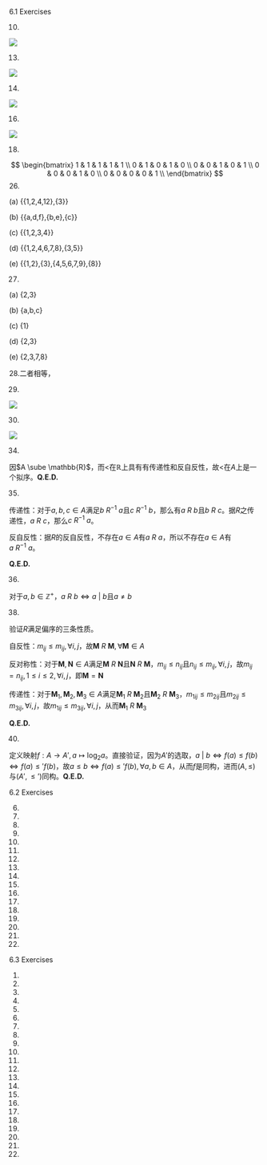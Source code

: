 6.1 Exercises

10.

![](.\media\chapter6\chapter6-10.drawio.svg)

13.

![](.\media\chapter6\chapter6-13.drawio.svg)

14.

![](.\media\chapter6\chapter6-14.drawio.svg)

16.

![](.\media\chapter6\chapter6-16.drawio.svg)

18.
$$
\begin{bmatrix}
	1 & 1 & 1 & 1 & 1 \\
	0 & 1 & 0 & 1 & 0 \\
	0 & 0 & 1 & 0 & 1 \\
	0 & 0 & 0 & 1 & 0 \\
	0 & 0 & 0 & 0 & 1 \\
\end{bmatrix}
$$
26.

(a) {{1,2,4,12},{3}}

(b) {{a,d,f},{b,e},{c}}

(c) {{1,2,3,4}}

(d) {{1,2,4,6,7,8},{3,5}}

(e) {{1,2},{3},{4,5,6,7,9},{8}}

27.

(a) {2,3}

(b) {a,b,c}

(c) {1}

(d) {2,3}

(e) {2,3,7,8}

28.二者相等，

29.

![](.\media\chapter6\chapter6-29.drawio.svg)

30.

![](.\media\chapter6\chapter6-30.drawio.svg)

34.

因$A \sube \mathbb{R}$，而<在$\mathbb{R}$上具有有传递性和反自反性，故<在$A$上是一个拟序。$\textbf{Q.E.D.}$

35.

传递性：对于$a,b,c \in A$满足$b\ R^{-1}\ a$且$c\ R^{-1}\ b$，那么有$a\ R\ b$且$b\ R\ c$。据$R$之传递性，$a\ R\ c$，那么$c\ R^{-1}\ a$。

反自反性：据$R$的反自反性，不存在$a \in A$有$a\ R\ a$，所以不存在$a \in A$有$a\ R^{-1}\ a$。

$\textbf{Q.E.D.}$

36.

对于$a,b\in\mathbb{Z}^+$，$a\ R\ b \iff a\ |\ b$且$a \neq b$

38.

验证$R$满足偏序的三条性质。

自反性：$m_{ij} \le m_{ij}, \forall i,j$，故$\textbf{M}\ R\ \textbf{M},\forall \textbf{M} \in A$

反对称性：对于$\textbf{M},\textbf{N} \in A$满足$\textbf{M}\ R\ \textbf{N}$且$\textbf{N}\ R\ \textbf{M}$，$m_{ij} \le n_{ij}$且$n_{ij} \le m_{ij}, \forall i,j$，故$m_{ij} = n_{ij}, 1 \le i \le 2,\forall i,j$，即$\textbf{M} = \textbf{N}$

传递性：对于$\textbf{M}_1,\textbf{M}_2,\textbf{M}_3 \in A$满足$\textbf{M}_1\ R\ \textbf{M}_2$且$\textbf{M}_2\ R\ \textbf{M}_3$，$m_{1ij} \le m_{2ij}$且$m_{2ij} \le m_{3ij},\forall i,j$，故$m_{1ij} \le m_{3ij},\forall i,j$，从而$\textbf{M}_1\ R\ \textbf{M}_3$

$\textbf{Q.E.D.}$

40.

定义映射$f:A \rightarrow A',a \mapsto \log_2a$。直接验证，因为$A'$的选取，$a\ |\ b \iff f(a) \le f(b) \iff f(a) \le' f(b)$，故$a \le b \iff f(a) \le' f(b), \forall a,b\in A$，从而$f$是同构，进而$(A,\le)$与$(A',\le’)$同构。$\textbf{Q.E.D.}$



6.2 Exercises

6.



8.



12.



14.



17.



18.



19.



20.



22.



23.



26.



32.



33.



35.



36.



37.



38.





6.3 Exercises

1.



2.



3.



4.



5.



6.



13.



14.



15.



18.



19.



20.



22.



24.



26.



27.



29.



34.



37.



38.



39.



40.



